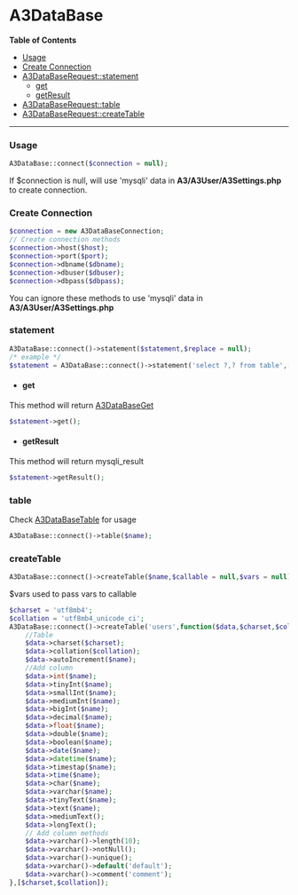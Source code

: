 # A3DataBase

**Table of Contents**

- [Usage](#usage)
- [Create Connection](#create-connection)
- [A3DataBaseRequest::statement](#statement)
	- [get](#get)
	- [getResult](#getResult)
- [A3DataBaseRequest::table](#table)
- [A3DataBaseRequest::createTable](#createtable)

------------
### Usage

```php
A3DataBase::connect($connection = null);
```
If $connection is null, will use 'mysqli' data in **A3/A3User/A3Settings.php** to create connection.
### Create Connection
```php
$connection = new A3DataBaseConnection;
// Create connection methods
$connection->host($host);
$connection->port($port);
$connection->dbname($dbname);
$connection->dbuser($dbuser);
$connection->dbpass($dbpass);
```
You can ignore these methods to use 'mysqli' data in **A3/A3User/A3Settings.php**
### statement
```php
A3DataBase::connect()->statement($statement,$replace = null);
/* example */
$statement = A3DataBase::connect()->statement('select ?,? from table',['id','name']);
```
- #### get
This method will return [A3DataBaseGet](https://github.com/AboAlimk/A3/blob/master/A3DataBaseGet.md "A3DataBaseGet")

```php
$statement->get();
```
- #### getResult
This method will return mysqli_result

```php
$statement->getResult();
```
### table
Check [A3DataBaseTable](https://github.com/AboAlimk/A3/blob/master/A3DataBaseTable.md "A3DataBaseTable") for usage

```php
A3DataBase::connect()->table($name);
```
### createTable
```php
A3DataBase::connect()->createTable($name,$callable = null,$vars = null);
```
$vars used to pass vars to callable

```php
$charset = 'utf8mb4';
$collation = 'utf8mb4_unicode_ci';
A3DataBase::connect()->createTable('users',function($data,$charset,$collation){
	//Table
	$data->charset($charset);
	$data->collation($collation);
	$data->autoIncrement($name);
	//Add column
	$data->int($name);
	$data->tinyInt($name);
	$data->smallInt($name);
	$data->mediumInt($name);
	$data->bigInt($name);
	$data->decimal($name);
	$data->float($name);
	$data->double($name);
	$data->boolean($name);
	$data->date($name);
	$data->datetime($name);
	$data->timestap($name);
	$data->time($name);
	$data->char($name);
	$data->varchar($name);
	$data->tinyText($name);
	$data->text($name);
	$data->mediumText();
	$data->longText();
	// Add column methods
	$data->varchar()->length(10);
	$data->varchar()->notNull();
	$data->varchar()->unique();
	$data->varchar()->default('default');
	$data->varchar()->comment('comment');
},[$charset,$collation]);
```